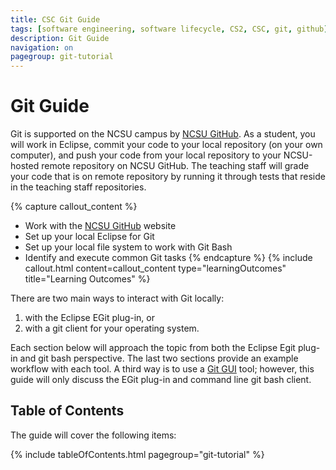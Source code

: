```yaml
---
title: CSC Git Guide
tags: [software engineering, software lifecycle, CS2, CSC, git, github]
description: Git Guide
navigation: on
pagegroup: git-tutorial
---
```

# Git Guide
Git is supported on the NCSU campus by [NCSU GitHub](https://github.ncsu.edu). As a student, you will work in Eclipse, commit your code to your local repository (on your own computer), and push your code from your local repository to your NCSU-hosted remote repository on NCSU GitHub. The teaching staff will grade your code that is on remote repository by running it through tests that reside in the teaching staff repositories.

{% capture callout_content %}
  * Work with the [NCSU GitHub](https://github.ncsu.edu) website
  * Set up your local Eclipse for Git
  * Set up your local file system to work with Git Bash
  * Identify and execute common Git tasks
{% endcapture %}
{% include callout.html content=callout_content type="learningOutcomes" title="Learning Outcomes" %}

There are two main ways to interact with Git locally:

   1. with the Eclipse EGit plug-in, or
   2. with a git client for your operating system. 

Each section below will approach the topic from both the Eclipse Egit plug-in and git bash perspective.  The last two sections provide an example workflow with each tool.  A third way is to use a [Git GUI](https://git-scm.com/downloads/guis) tool; however, this guide will only discuss the EGit plug-in and command line git bash client.  

## Table of Contents
The guide will cover the following items:

{% include tableOfContents.html pagegroup="git-tutorial" %} 

